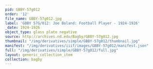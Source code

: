 ```yaml
---
pid: GBBY-57g012
order: '12'
file_name: GBBY-57g012.jpg
label: 'GBBY 57G/012: Joe Boland: Football Player - 1924-1926'
_date: 1924-1926
object_type: glass plate negative
source: http://archives.nd.edu/Bagby/GBBY-57g012.jpg
thumbnail: "/img/derivatives/simple/GBBY-57g012/thumbnail.jpg"
manifest: "/img/derivatives/iiif/images/GBBY-57g012/manifest.json"
full: "/img/derivatives/simple/GBBY-57g012/full.jpg"
layout: generic_collection_item
collection: bagby
---
```

